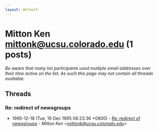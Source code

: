 ```yaml
---
layout: default
---
```


# Mitton Ken <mittonk@ucsu.colorado.edu> (1 posts)

_Be aware that many list participants used multiple email addresses over their time active on the list. As such this page may not contain all threads available._

## Threads

### Re: redirect of newsgroups
+ 1995-12-18 (Tue, 19 Dec 1995 06:23:36 +0800) - [Re: redirect of newsgroups](/archive/1995/12/2e2d16ecb6cc7d1a04528cdb1b92393680604269f717f20e8ecfcaff1865176a) - _Mitton Ken \<mittonk@ucsu.colorado.edu\>_

